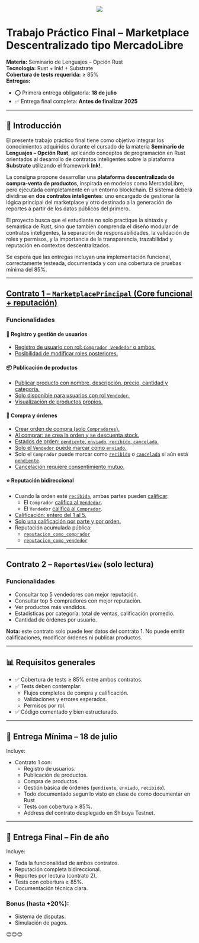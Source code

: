 <p align="center">
<img align="center" src="https://media.tenor.com/3d8r8wIlXGEAAAAj/duck-pato.gif"/> 
</p>

# Trabajo Práctico Final – Marketplace Descentralizado tipo MercadoLibre

**Materia:** Seminario de Lenguajes – Opción Rust  
**Tecnología:** Rust + Ink! + Substrate  
**Cobertura de tests requerida:** ≥ 85%  
**Entregas:**  
- ⭕ Primera entrega obligatoria: **18 de julio**  
- ✅ Entrega final completa: **Antes de finalizar 2025**

---

## 📜 Introducción

El presente trabajo práctico final tiene como objetivo integrar los conocimientos adquiridos durante el cursado de la materia **Seminario de Lenguajes – Opción Rust**, aplicando conceptos de programación en Rust orientados al desarrollo de contratos inteligentes sobre la plataforma **Substrate** utilizando el framework **Ink!**.

La consigna propone desarrollar una **plataforma descentralizada de compra-venta de productos**, inspirada en modelos como MercadoLibre, pero ejecutada completamente en un entorno blockchain. El sistema deberá dividirse en **dos contratos inteligentes**: uno encargado de gestionar la lógica principal del marketplace y otro destinado a la generación de reportes a partir de los datos públicos del primero.

El proyecto busca que el estudiante no solo practique la sintaxis y semántica de Rust, sino que también comprenda el diseño modular de contratos inteligentes, la separación de responsabilidades, la validación de roles y permisos, y la importancia de la transparencia, trazabilidad y reputación en contextos descentralizados.

Se espera que las entregas incluyan una implementación funcional, correctamente testeada, documentada y con una cobertura de pruebas mínima del 85%.

---

## [Contrato 1 – `MarketplacePrincipal` (Core funcional + reputación)](https://github.com/TomasCielli/Marketplace_Descentralizado/blob/main/primer_contrato/lib.rs)

### Funcionalidades

#### 👤 Registro y gestión de usuarios
- [Registro de usuario con rol: `Comprador`, `Vendedor` o ambos.](https://github.com/TomasCielli/Marketplace_Descentralizado/blob/main/primer_contrato/lib.rs#L43)
- [Posibilidad de modificar roles posteriores.](https://github.com/TomasCielli/Marketplace_Descentralizado/blob/main/primer_contrato/lib.rs#L62)

#### 📦 Publicación de productos
- [Publicar producto con nombre, descripción, precio, cantidad y categoría.](https://github.com/TomasCielli/Marketplace_Descentralizado/blob/main/primer_contrato/lib.rs#L120)
- [Solo disponible para usuarios con rol `Vendedor`.](https://github.com/TomasCielli/Marketplace_Descentralizado/blob/main/primer_contrato/lib.rs#L130)
- [Visualización de productos propios.](https://github.com/TomasCielli/Marketplace_Descentralizado/blob/main/primer_contrato/lib.rs#L101)

#### 🛒 Compra y órdenes
- [Crear orden de compra (solo `Compradores`).](https://github.com/TomasCielli/Marketplace_Descentralizado/blob/main/primer_contrato/lib.rs#L169)
- [Al comprar: se crea la orden y se descuenta stock.](https://github.com/TomasCielli/Marketplace_Descentralizado/blob/main/primer_contrato/lib.rs#L189)
- [Estados de orden: `pendiente`, `enviado`, `recibido`, `cancelada`.](https://github.com/TomasCielli/Marketplace_Descentralizado/blob/main/primer_contrato/lib.rs#L1063)
- [Solo el `Vendedor` puede marcar como `enviado`.](https://github.com/TomasCielli/Marketplace_Descentralizado/blob/main/primer_contrato/lib.rs#L233)
- Solo el `Comprador` puede marcar como [`recibido`](https://github.com/TomasCielli/Marketplace_Descentralizado/blob/main/primer_contrato/lib.rs#L263) o [`cancelada`](https://github.com/TomasCielli/Marketplace_Descentralizado/blob/main/primer_contrato/lib.rs#L204) si aún está [`pendiente`](https://github.com/TomasCielli/Marketplace_Descentralizado/blob/main/primer_contrato/lib.rs#L211).
- [Cancelación requiere consentimiento mutuo.](https://github.com/TomasCielli/Marketplace_Descentralizado/blob/main/primer_contrato/lib.rs#L994)

#### ⭐ Reputación bidireccional
- Cuando la orden esté [`recibida`](https://github.com/TomasCielli/Marketplace_Descentralizado/blob/main/primer_contrato/lib.rs#L298), ambas partes pueden [calificar](https://github.com/TomasCielli/Marketplace_Descentralizado/blob/main/primer_contrato/lib.rs#L286):
  - El `Comprador` [califica al `Vendedor`](https://github.com/TomasCielli/Marketplace_Descentralizado/blob/main/primer_contrato/lib.rs#L473).
  - El `Vendedor` [califica al `Comprador`](https://github.com/TomasCielli/Marketplace_Descentralizado/blob/main/primer_contrato/lib.rs#L477).
- [Calificación: entero del 1 al 5.](https://github.com/TomasCielli/Marketplace_Descentralizado/blob/main/primer_contrato/lib.rs#L291)
- [Solo una calificación por parte y por orden.](https://github.com/TomasCielli/Marketplace_Descentralizado/blob/main/primer_contrato/lib.rs#L484)
- Reputación acumulada pública:
  - [`reputacion_como_comprador`](https://github.com/TomasCielli/Marketplace_Descentralizado/blob/main/primer_contrato/lib.rs#L821)
  - [`reputacion_como_vendedor`](https://github.com/TomasCielli/Marketplace_Descentralizado/blob/main/primer_contrato/lib.rs#L859)

---

## Contrato 2 – `ReportesView` (solo lectura)

### Funcionalidades
- Consultar top 5 vendedores con mejor reputación.
- Consultar top 5 compradores con mejor reputación.
- Ver productos más vendidos.
- Estadísticas por categoría: total de ventas, calificación promedio.
- Cantidad de órdenes por usuario.

**Nota:** este contrato solo puede leer datos del contrato 1. No puede emitir calificaciones, modificar órdenes ni publicar productos.

---

## 📊 Requisitos generales

- ✅ Cobertura de tests ≥ 85% entre ambos contratos.
- ✅ Tests deben contemplar:
  - Flujos completos de compra y calificación.
  - Validaciones y errores esperados.
  - Permisos por rol.
- ✅ Código comentado y bien estructurado.


---

## 🔺 Entrega Mínima – 18 de julio

Incluye:
- Contrato 1 con:
  - Registro de usuarios.
  - Publicación de productos.
  - Compra de productos.
  - Gestión básica de órdenes (`pendiente`, `enviado`, `recibido`).
  - Todo documentado segun lo visto en clase de como documentar en Rust
  - Tests con cobertura ≥ 85%.
  - Address del contrato desplegado en Shibuya Testnet.


---

## 🌟 Entrega Final – Fin de año

Incluye:
- Toda la funcionalidad de ambos contratos.
- Reputación completa bidireccional.
- Reportes por lectura (contrato 2).
- Tests con cobertura ≥ 85%.
- Documentación técnica clara.

### Bonus (hasta +20%):
- Sistema de disputas.
- Simulación de pagos.

😊😊😊






